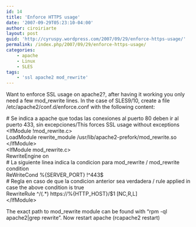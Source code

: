 ```yaml
---
id: 14
title: 'Enforce HTTPS usage'
date: '2007-09-29T05:23:10-04:00'
author: ciroiriarte
layout: post
guid: 'http://cyruspy.wordpress.com/2007/09/29/enforce-https-usage/'
permalink: /index.php/2007/09/29/enforce-https-usage/
categories:
    - apache
    - Linux
    - SLES
tags:
    - 'ssl apache2 mod_rewrite'
---
```


Want to enforce SSL usage on apache2?, after having it working you only need a few mod\_rewrite lines. In the case of SLES9/10, create a file /etc/apache2/conf.d/enforce.conf with the following content:

\# Se indica a apache que todas las conexiones al puerto 80 deben ir al puerto 433, sin excepciones/This forces SSL usage without exceptions  
&lt;IfModule !mod\_rewrite.c&gt;  
LoadModule rewrite\_module /usr/lib/apache2-prefork/mod\_rewrite.so  
&lt;/IfModule&gt;  
&lt;IfModule mod\_rewrite.c&gt;  
RewriteEngine on  
\# La siguiente linea indica la condicion para mod\_rewrite / mod\_rewrite condition  
ReWriteCond %{SERVER\_PORT} !^443$  
\# Regla en caso de que la condicion anterior sea verdadera / rule applied in case the above condition is true  
RewriteRule ^/(.\*) https://%{HTTP\_HOST}/$1 \[NC,R,L\]  
&lt;/IfModule&gt;

The exact path to mod\_rewrite module can be found with “rpm -ql apache2|grep rewrite”. Now restart apache (rcapache2 restart)
